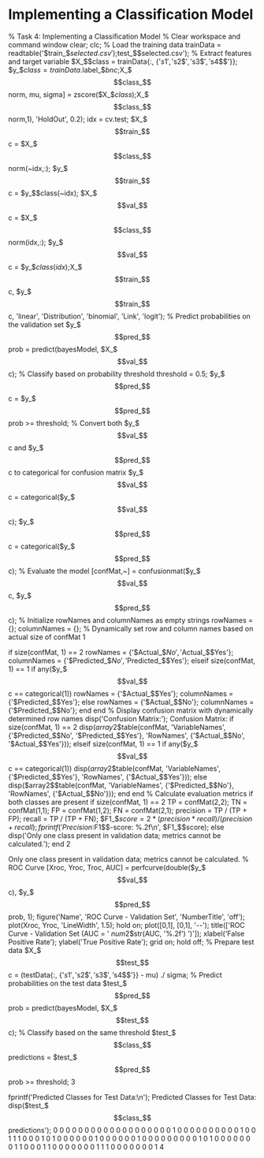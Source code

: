 # Implementing a Classification Model



% Task 4: Implementing a Classification Model % Clear workspace and command window clear; clc; % Load the training data trainData = readtable('$train_$$selected.csv'); % Load the test data testData = readtable('$test_$$selected.csv'); % Extract features and target variable $X_$$class = trainData{:, {'$s1$$', '$s2$$', '$s3$$', '$s4$$'}}; $y_$$class = trainData.$label_$$bnc; % Standardize the features [$X_$$$class_$$norm, mu, sigma] = zscore($X_$$class); % Split the data into training and validation sets cv = cvpartition(size($X_$$$class_$$norm,1), 'HoldOut', 0.2); idx = cv.test; $X_$$$train_$$c = $X_$$$class_$$norm(~idx,:); $y_$$$train_$$c = $y_$$class(~idx); $X_$$$val_$$c = $X_$$$class_$$norm(idx,:); $y_$$$val_$$c = $y_$$class(idx); % Fit Logistic Regression Model using fitglm bayesModel = fitglm($X_$$$train_$$c, $y_$$$train_$$c, 'linear', 'Distribution',  'binomial', 'Link', 'logit'); % Predict probabilities on the validation set $y_$$$pred_$$prob = predict(bayesModel, $X_$$$val_$$c); % Classify based on probability threshold threshold = 0.5; $y_$$$pred_$$c = $y_$$$pred_$$prob >= threshold; % Convert both $y_$$$val_$$c and $y_$$$pred_$$c to categorical for confusion matrix $y_$$$val_$$c = categorical($y_$$$val_$$c); $y_$$$pred_$$c = categorical($y_$$$pred_$$c); % Evaluate the model [confMat,~] = confusionmat($y_$$$val_$$c, $y_$$$pred_$$c); % Initialize rowNames and columnNames as empty strings rowNames = {}; columnNames = {}; % Dynamically set row and column names based on actual size of confMat 1

if size(confMat, 1) == 2     rowNames = {'$Actual_$$No', '$Actual_$$Yes'};     columnNames = {'$Predicted_$$No', '$Predicted_$$Yes'}; elseif size(confMat, 1) == 1     if any($y_$$$val_$$c == categorical(1))         rowNames = {'$Actual_$$Yes'};         columnNames = {'$Predicted_$$Yes'};     else         rowNames = {'$Actual_$$No'};         columnNames = {'$Predicted_$$No'};     end end % Display confusion matrix with dynamically determined row names disp('Confusion Matrix:'); Confusion Matrix: if size(confMat, 1) == 2     disp($array2$$table(confMat, 'VariableNames', {'$Predicted_$$No',  '$Predicted_$$Yes'}, 'RowNames', {'$Actual_$$No', '$Actual_$$Yes'})); elseif size(confMat, 1) == 1     if any($y_$$$val_$$c == categorical(1))         disp($array2$$table(confMat, 'VariableNames', {'$Predicted_$$Yes'},  'RowNames', {'$Actual_$$Yes'}));     else         disp($array2$$table(confMat, 'VariableNames', {'$Predicted_$$No'},  'RowNames', {'$Actual_$$No'}));     end end % Calculate evaluation metrics if both classes are present if size(confMat, 1) == 2     TP = confMat(2,2);     TN = confMat(1,1);     FP = confMat(1,2);     FN = confMat(2,1);          precision = TP / (TP + FP);     recall = TP / (TP + FN);     $F1_$$score = 2 * (precision * recall) / (precision + recall);     fprintf('Precision: %.2f\n', precision);     fprintf('Recall: %.2f\n', recall);     fprintf('$F1$$-score: %.2f\n', $F1_$$score); else     disp('Only one class present in validation data; metrics cannot be  calculated.'); end 2

Only one class present in validation data; metrics cannot be calculated. % ROC Curve [Xroc, Yroc, Troc, AUC] = perfcurve(double($y_$$$val_$$c), $y_$$$pred_$$prob, 1); figure('Name', 'ROC Curve - Validation Set', 'NumberTitle', 'off'); plot(Xroc, Yroc, 'LineWidth', 1.5); hold on; plot([0,1], [0,1], '--'); title(['ROC Curve - Validation Set (AUC = ' $num2$$str(AUC, '%.2f') ')']); xlabel('False Positive Rate'); ylabel('True Positive Rate'); grid on; hold off; % Prepare test data $X_$$$test_$$c = (testData{:, {'$s1$$', '$s2$$', '$s3$$', '$s4$$'}} - mu) ./ sigma; % Predict probabilities on the test data $test_$$$pred_$$prob = predict(bayesModel, $X_$$$test_$$c); % Classify based on the same threshold $test_$$$class_$$predictions = $test_$$$pred_$$prob >= threshold; 3

fprintf('Predicted Classes for Test Data:\n'); Predicted Classes for Test Data: disp($test_$$$class_$$predictions');    0   0   0   0   0   0   0   0   0   0   0   0   0   0   0   0   0   0   0   1   0   0   0   0   0   0   0   0   0   0   1   0   0   1   1   1   0   0   0   1   0   1   0   0   0   0   0   0   1   0   0   0   0   0   0   1   0   0   0   0   0   0   0   0   0   1   0   1   0   0   0   0   0   0   0   1   1   0   0   0   1   1   0   0   0   0   0   0   0   1   1   1   0   0   0   0   0   0   0   1 4